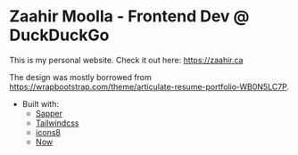 # Zaahir Moolla - Frontend Dev @ DuckDuckGo

This is my personal website. Check it out here: https://zaahir.ca

The design was mostly borrowed from https://wrapbootstrap.com/theme/articulate-resume-portfolio-WB0N5LC7P.

- Built with:
  - [Sapper](https://sapper.svelte.dev/)
  - [Tailwindcss](https://tailwindcss.com)
  - [icons8](https://icons8.com)
  - [Now](https://zeit.co/home)
